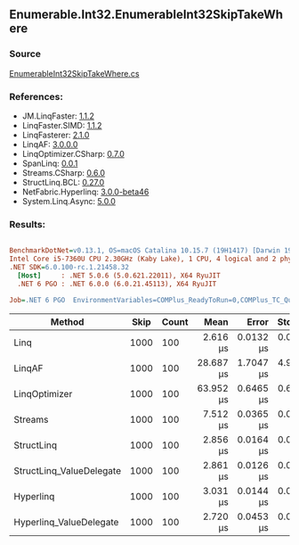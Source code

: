 ﻿## Enumerable.Int32.EnumerableInt32SkipTakeWhere

### Source
[EnumerableInt32SkipTakeWhere.cs](../LinqBenchmarks/Enumerable/Int32/EnumerableInt32SkipTakeWhere.cs)

### References:
- JM.LinqFaster: [1.1.2](https://www.nuget.org/packages/JM.LinqFaster/1.1.2)
- LinqFaster.SIMD: [1.1.2](https://www.nuget.org/packages/LinqFaster.SIMD/1.0.3)
- LinqFasterer: [2.1.0](https://www.nuget.org/packages/LinqFasterer/2.1.0)
- LinqAF: [3.0.0.0](https://www.nuget.org/packages/LinqAF/3.0.0.0)
- LinqOptimizer.CSharp: [0.7.0](https://www.nuget.org/packages/LinqOptimizer.CSharp/0.7.0)
- SpanLinq: [0.0.1](https://www.nuget.org/packages/SpanLinq/0.0.1)
- Streams.CSharp: [0.6.0](https://www.nuget.org/packages/Streams.CSharp/0.6.0)
- StructLinq.BCL: [0.27.0](https://www.nuget.org/packages/StructLinq/0.27.0)
- NetFabric.Hyperlinq: [3.0.0-beta46](https://www.nuget.org/packages/NetFabric.Hyperlinq/3.0.0-beta46)
- System.Linq.Async: [5.0.0](https://www.nuget.org/packages/System.Linq.Async/5.0.0)

### Results:
``` ini

BenchmarkDotNet=v0.13.1, OS=macOS Catalina 10.15.7 (19H1417) [Darwin 19.6.0]
Intel Core i5-7360U CPU 2.30GHz (Kaby Lake), 1 CPU, 4 logical and 2 physical cores
.NET SDK=6.0.100-rc.1.21458.32
  [Host]     : .NET 5.0.6 (5.0.621.22011), X64 RyuJIT
  .NET 6 PGO : .NET 6.0.0 (6.0.21.45113), X64 RyuJIT

Job=.NET 6 PGO  EnvironmentVariables=COMPlus_ReadyToRun=0,COMPlus_TC_QuickJitForLoops=1,COMPlus_TieredPGO=1  Runtime=.NET 6.0  

```
|                   Method | Skip | Count |      Mean |     Error |    StdDev |         Ratio | RatioSD |   Gen 0 | Allocated |
|------------------------- |----- |------ |----------:|----------:|----------:|--------------:|--------:|--------:|----------:|
|                     Linq | 1000 |   100 |  2.616 μs | 0.0132 μs | 0.0123 μs |      baseline |         |  0.0992 |     208 B |
|                   LinqAF | 1000 |   100 | 28.687 μs | 1.7047 μs | 4.9456 μs | 10.80x slower |   1.85x |       - |     712 B |
|            LinqOptimizer | 1000 |   100 | 63.952 μs | 0.6465 μs | 0.6048 μs | 24.45x slower |   0.25x | 15.8691 |  33,278 B |
|                  Streams | 1000 |   100 |  7.512 μs | 0.0365 μs | 0.0305 μs |  2.87x slower |   0.01x |  0.4349 |     920 B |
|               StructLinq | 1000 |   100 |  2.856 μs | 0.0164 μs | 0.0137 μs |  1.09x slower |   0.01x |  0.0610 |     128 B |
| StructLinq_ValueDelegate | 1000 |   100 |  2.861 μs | 0.0126 μs | 0.0118 μs |  1.09x slower |   0.00x |  0.0191 |      40 B |
|                Hyperlinq | 1000 |   100 |  3.031 μs | 0.0144 μs | 0.0134 μs |  1.16x slower |   0.01x |  0.0191 |      40 B |
|  Hyperlinq_ValueDelegate | 1000 |   100 |  2.720 μs | 0.0453 μs | 0.0424 μs |  1.04x slower |   0.02x |  0.0191 |      40 B |
